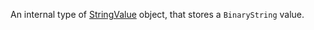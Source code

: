 An internal type of [StringValue](https://developer.roblox.com/en-us/api-reference/class/StringValue) object, that stores a `BinaryString` value.
